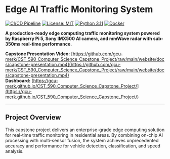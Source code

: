 ﻿# Edge AI Traffic Monitoring System

[![CI/CD Pipeline](https://img.shields.io/badge/Pipeline-Automated-green)](https://github.com/gcu-merk/CST_590_Computer_Science_Capstone_Project)
[![License: MIT](https://img.shields.io/badge/License-MIT-blue.svg)](LICENSE)
[![Python 3.11](https://img.shields.io/badge/Python-3.11-blue.svg)](https://www.python.org/downloads/)
[![Docker](https://img.shields.io/badge/Docker-Enabled-blue.svg)](https://www.docker.com/)

**A production-ready edge computing traffic monitoring system powered by Raspberry Pi 5, Sony IMX500 AI camera, and mmWave radar with sub-350ms real-time performance.**

**Capstone Presentation Video:** [https://github.com/gcu-merk/CST_590_Computer_Science_Capstone_Project/raw/main/website/docs/capstone-presentation.mp4](https://github.com/gcu-merk/CST_590_Computer_Science_Capstone_Project/raw/main/website/docs/capstone-presentation.mp4)  
**Dashboard:** [https://gcu-merk.github.io/CST_590_Computer_Science_Capstone_Project/](https://gcu-merk.github.io/CST_590_Computer_Science_Capstone_Project/)

---

## Project Overview

This capstone project delivers an enterprise-grade edge computing solution for real-time traffic monitoring in residential areas. By combining on-chip AI processing with multi-sensor fusion, the system achieves unprecedented accuracy and performance for vehicle detection, classification, and speed analysis.
